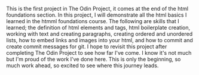This is the first project in The Odin Project, it comes at the end of the html foundations section. In this project, I will demonstrate all the html basics I learned in the htmml foundations course. The following are skills that I learned; the definition of html elements and tags, html boilerplate creation, working with text and creating paragraphs, creating ordered and unordered lists, how to embed links and images into your html, and how to commit and create commit messages for git. I hope to revisit this project after completing The Odin Project to see how far I've come. I know it's not much but I'm proud of the work I've done here. This is only the beginning, so much work ahead, so excited to see where this journey leads.
